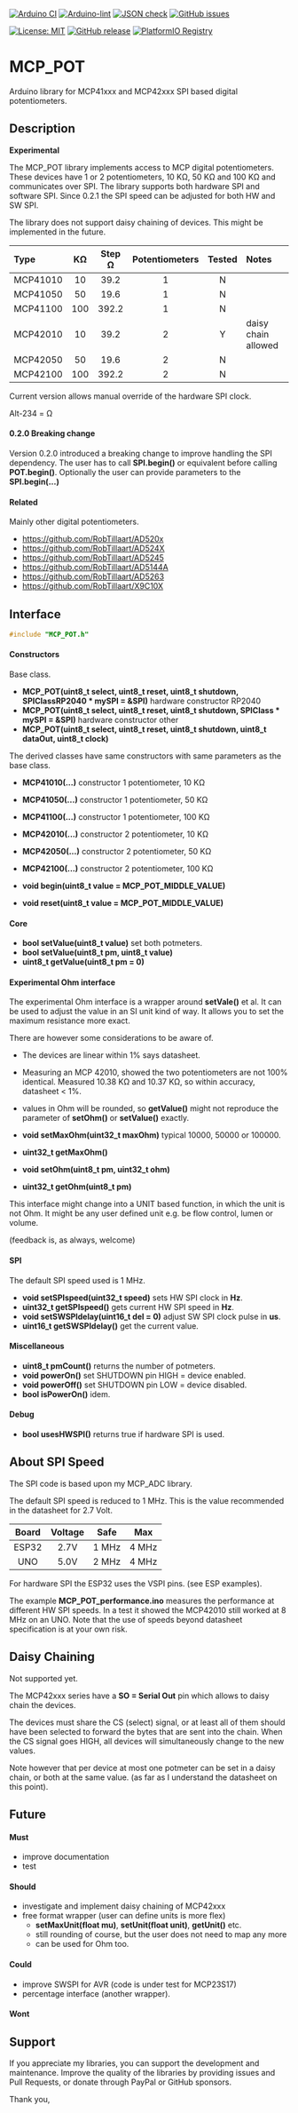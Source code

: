 
[![Arduino CI](https://github.com/RobTillaart/MCP_POT/workflows/Arduino%20CI/badge.svg)](https://github.com/marketplace/actions/arduino_ci)
[![Arduino-lint](https://github.com/RobTillaart/MCP_POT/actions/workflows/arduino-lint.yml/badge.svg)](https://github.com/RobTillaart/MCP_POT/actions/workflows/arduino-lint.yml)
[![JSON check](https://github.com/RobTillaart/MCP_POT/actions/workflows/jsoncheck.yml/badge.svg)](https://github.com/RobTillaart/MCP_POT/actions/workflows/jsoncheck.yml)
[![GitHub issues](https://img.shields.io/github/issues/RobTillaart/MCP_POT.svg)](https://github.com/RobTillaart/MCP_POT/issues)

[![License: MIT](https://img.shields.io/badge/license-MIT-green.svg)](https://github.com/RobTillaart/MCP_POT/blob/master/LICENSE)
[![GitHub release](https://img.shields.io/github/release/RobTillaart/MCP_POT.svg?maxAge=3600)](https://github.com/RobTillaart/MCP_POT/releases)
[![PlatformIO Registry](https://badges.registry.platformio.org/packages/robtillaart/library/MCP_POT.svg)](https://registry.platformio.org/libraries/robtillaart/MCP_POT)


# MCP_POT

Arduino library for MCP41xxx and MCP42xxx SPI based digital potentiometers.


## Description

**Experimental**

The MCP_POT library implements access to MCP digital potentiometers.
These devices have 1 or 2 potentiometers, 10 KΩ, 50 KΩ and 100 KΩ and communicates over SPI.
The library supports both hardware SPI and software SPI.
Since 0.2.1 the SPI speed can be adjusted for both HW and SW SPI.

The library does not support daisy chaining of devices.
This might be implemented in the future.


|  Type      |   KΩ   |  Step Ω  |  Potentiometers  |  Tested  |  Notes  |
|:-----------|:------:|:--------:|:----------------:|:--------:|:--------|
|  MCP41010  |   10   |    39.2  |        1         |     N    |
|  MCP41050  |   50   |    19.6  |        1         |     N    |
|  MCP41100  |  100   |   392.2  |        1         |     N    |
|  MCP42010  |   10   |    39.2  |        2         |     Y    |  daisy chain allowed
|  MCP42050  |   50   |    19.6  |        2         |     N    |
|  MCP42100  |  100   |   392.2  |        2         |     N    |


Current version allows manual override of the hardware SPI clock. 

Alt-234 = Ω


#### 0.2.0 Breaking change

Version 0.2.0 introduced a breaking change to improve handling the SPI dependency.
The user has to call **SPI.begin()** or equivalent before calling **POT.begin()**.
Optionally the user can provide parameters to the **SPI.begin(...)**


#### Related

Mainly other digital potentiometers.

- https://github.com/RobTillaart/AD520x
- https://github.com/RobTillaart/AD524X
- https://github.com/RobTillaart/AD5245
- https://github.com/RobTillaart/AD5144A
- https://github.com/RobTillaart/AD5263
- https://github.com/RobTillaart/X9C10X


## Interface

```cpp
#include "MCP_POT.h"
```

#### Constructors

Base class.

- **MCP_POT(uint8_t select, uint8_t reset, uint8_t shutdown, SPIClassRP2040 \* mySPI = &SPI)** hardware constructor RP2040
- **MCP_POT(uint8_t select, uint8_t reset, uint8_t shutdown, SPIClass \* mySPI = &SPI)** hardware constructor other
- **MCP_POT(uint8_t select, uint8_t reset, uint8_t shutdown, uint8_t dataOut, uint8_t clock)**

The derived classes have same constructors with same parameters as the base class.

- **MCP41010(...)** constructor 1 potentiometer, 10 KΩ
- **MCP41050(...)** constructor 1 potentiometer, 50 KΩ
- **MCP41100(...)** constructor 1 potentiometer, 100 KΩ
- **MCP42010(...)** constructor 2 potentiometer, 10 KΩ
- **MCP42050(...)** constructor 2 potentiometer, 50 KΩ
- **MCP42100(...)** constructor 2 potentiometer, 100 KΩ


- **void begin(uint8_t value = MCP_POT_MIDDLE_VALUE)**
- **void reset(uint8_t value = MCP_POT_MIDDLE_VALUE)**


#### Core

- **bool setValue(uint8_t value)** set both potmeters.
- **bool setValue(uint8_t pm, uint8_t value)**
- **uint8_t getValue(uint8_t pm = 0)**


#### Experimental Ohm interface

The experimental Ohm interface is a wrapper around **setVale()** et al.
It can be used to adjust the value in an SI unit kind of way.
It allows you to set the maximum resistance more exact.

There are however some considerations to be aware of.
- The devices are linear within 1% says datasheet.
- Measuring an MCP 42010, showed the two potentiometers are not 100% identical.
  Measured 10.38 KΩ and 10.37 KΩ, so within accuracy, datasheet < 1%.
- values in Ohm will be rounded, so **getValue()** might not reproduce the parameter
of **setOhm()** or **setValue()** exactly.

- **void setMaxOhm(uint32_t maxOhm)** typical 10000, 50000 or 100000. 
- **uint32_t getMaxOhm()**
- **void setOhm(uint8_t pm, uint32_t ohm)**
- **uint32_t getOhm(uint8_t pm)**

This interface might change into a UNIT based function, in which the unit is not Ohm.
It might be any user defined unit e.g. be flow control, lumen or volume.

(feedback is, as always, welcome)


#### SPI

The default SPI speed used is 1 MHz.

- **void setSPIspeed(uint32_t speed)** sets HW SPI clock in **Hz**.
- **uint32_t getSPIspeed()** gets current HW SPI speed in **Hz**.
- **void setSWSPIdelay(uint16_t del = 0)** adjust SW SPI clock pulse in **us**.
- **uint16_t getSWSPIdelay()** get the current value.


#### Miscellaneous

- **uint8_t pmCount()** returns the number of potmeters.
- **void powerOn()** set SHUTDOWN pin HIGH = device enabled.
- **void powerOff()**  set SHUTDOWN pin LOW = device disabled.
- **bool isPowerOn()** idem.


#### Debug

- **bool usesHWSPI()** returns true if hardware SPI is used.


## About SPI Speed

The SPI code is based upon my MCP_ADC library.

The default SPI speed is reduced to 1 MHz. 
This is the value recommended in the datasheet for 2.7 Volt.

|  Board  |  Voltage  |  Safe   |   Max   |
|:-------:|:---------:|:-------:|:-------:|
|  ESP32  |   2.7V    |  1 MHz  |  4 MHz  |
|  UNO    |   5.0V    |  2 MHz  |  4 MHz  |

For hardware SPI the ESP32 uses the VSPI pins. (see ESP examples).

The example **MCP_POT_performance.ino** measures the performance at different
HW SPI speeds. In a test it showed the MCP42010 still worked at 8 MHz on an UNO.
Note that the use of speeds beyond datasheet specification is at your own risk.


## Daisy Chaining

Not supported yet.

The MCP42xxx series have a **SO = Serial Out** pin which allows to daisy chain the devices.

The devices must share the CS (select) signal, or at least all of them should have 
been selected to forward the bytes that are sent into the chain.
When the CS signal goes HIGH, all devices will simultaneously change to the new values.

Note however that per device at most one potmeter can be set in a daisy chain, 
or both at the same value. (as far as I understand the datasheet on this point).


## Future

#### Must

- improve documentation
- test

#### Should

- investigate and implement daisy chaining of MCP42xxx
- free format wrapper (user can define units is more flex)
  - **setMaxUnit(float mu)**, **setUnit(float unit)**, **getUnit()** etc.
  - still rounding of course, but the user does not need to map any more
  - can be used for Ohm too.

#### Could

- improve SWSPI for AVR 
  (code is under test for MCP23S17)
- percentage interface (another wrapper).


#### Wont


## Support

If you appreciate my libraries, you can support the development and maintenance.
Improve the quality of the libraries by providing issues and Pull Requests, or
donate through PayPal or GitHub sponsors.

Thank you,

